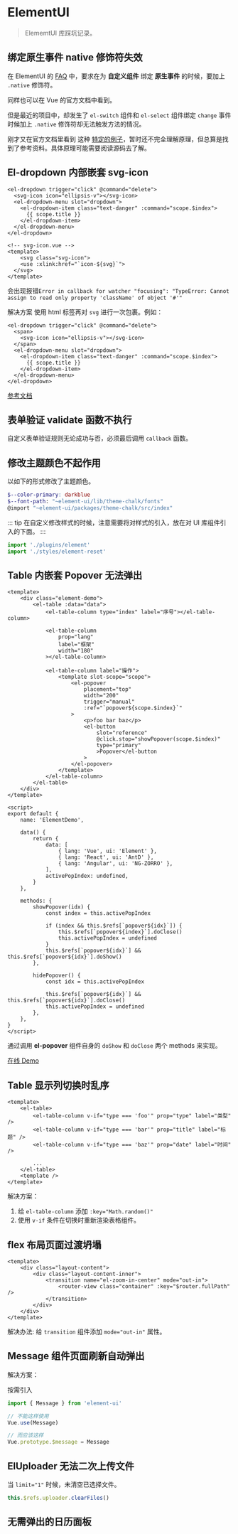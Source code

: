 # ElementUI

> ElememtUI 库踩坑记录。

## 绑定原生事件 native 修饰符失效

在 ElementUI 的 [FAQ](https://github.com/ElemeFE/element/blob/dev/FAQ.md) 中，要求在为 **自定义组件** 绑定 **原生事件** 的时候，要加上 `.native` 修饰符。

同样也可以在 Vue 的官方文档中看到。

但是最近的项目中，却发生了 `el-switch` 组件和 `el-select` 组件绑定 `change` 事件时候加上 `.native` 修饰符却无法触发方法的情况。

刚才又在官方文档里看到 这种 [特定的例子](https://cn.vuejs.org/v2/guide/components-custom-events.html#%E5%B0%86%E5%8E%9F%E7%94%9F%E4%BA%8B%E4%BB%B6%E7%BB%91%E5%AE%9A%E5%88%B0%E7%BB%84%E4%BB%B6)，暂时还不完全理解原理，但总算是找到了参考资料。具体原理可能需要阅读源码去了解。

## El-dropdown 内部嵌套 svg-icon

```vue
<el-dropdown trigger="click" @command="delete">
  <svg-icon icon="ellipsis-v"></svg-icon>
  <el-dropdown-menu slot="dropdown">
    <el-dropdown-item class="text-danger" :command="scope.$index">
      {{ scope.title }}
    </el-dropdown-item>
  </el-dropdown-menu>
</el-dropdown>
```

```vue
<!-- svg-icon.vue -->
<template>
	<svg class="svg-icon">
  	<use :xlink:href="`icon-${svg}`">
  </svg>
</template>
```

会出现报错`Error in callback for watcher "focusing": "TypeError: Cannot assign to read only property 'className' of object '#'"`

解决方案 使用 html 标签再对 `svg` 进行一次包裹。例如：

```vue
<el-dropdown trigger="click" @command="delete">
  <span>
  	<svg-icon icon="ellipsis-v"></svg-icon>
  </span>
  <el-dropdown-menu slot="dropdown">
    <el-dropdown-item class="text-danger" :command="scope.$index">
      {{ scope.title }}
    </el-dropdown-item>
  </el-dropdown-menu>
</el-dropdown>
```

[参考文档](https://github.com/ElemeFE/element/issues/13453#issuecomment-441138145)

## 表单验证 validate 函数不执行

自定义表单验证规则无论成功与否，必须最后调用 `callback` 函数。

## 修改主题颜色不起作用

以如下的形式修改了主题颜色。

```scss
$--color-primary: darkblue
$--font-path: "~element-ui/lib/theme-chalk/fonts"
@import "~element-ui/packages/theme-chalk/src/index"
```

::: tip
在自定义修改样式的时候，注意需要将对样式的引入，放在对 UI 库组件引入的下面。
:::

```js
import './plugins/element'
import './styles/element-reset'
```

## Table 内嵌套 Popover 无法弹出

```vue
<template>
    <div class="element-demo">
        <el-table :data="data">
            <el-table-column type="index" label="序号"></el-table-column>

            <el-table-column
                prop="lang"
                label="框架"
                width="180"
            ></el-table-column>

            <el-table-column label="操作">
                <template slot-scope="scope">
                    <el-popover
                        placement="top"
                        width="200"
                        trigger="manual"
                        :ref="`popover${scope.$index}`"
                    >
                        <p>foo bar baz</p>
                        <el-button
                            slot="reference"
                            @click.stop="showPopover(scope.$index)"
                            type="primary"
                            >Popover</el-button
                        >
                    </el-popover>
                </template>
            </el-table-column>
        </el-table>
    </div>
</template>

<script>
export default {
    name: 'ElementDemo',

    data() {
        return {
            data: [
                { lang: 'Vue', ui: 'Element' },
                { lang: 'React', ui: 'AntD' },
                { lang: 'Angular', ui: 'NG-ZORRO' },
            ],
            activePopIndex: undefined,
        }
    },

    methods: {
        showPopover(idx) {
            const index = this.activePopIndex

            if (index && this.$refs[`popover${idx}`]) {
                this.$refs[`popover${index}`].doClose()
                this.activePopIndex = undefined
            }
            this.$refs[`popover${idx}`] && this.$refs[`popover${idx}`].doShow()
        },

        hidePopover() {
            const idx = this.activePopIndex

            this.$refs[`popover${idx}`] && this.$refs[`popover${idx}`].doClose()
            this.activePopIndex = undefined
        },
    },
}
</script>
```

通过调用 **el-popover** 组件自身的 `doShow` 和 `doClose` 两个 methods 来实现。

[在线 Demo](https://codesandbox.io/s/zqm1w7wvxm)

## Table 显示列切换时乱序

```vue
<template>
    <el-table>
        <el-table-column v-if="type === 'foo'" prop="type" label="类型" />
        <el-table-column v-if="type === 'bar'" prop="title" label="标题" />
        <el-table-column v-if="type === 'baz'" prop="date" label="时间" />

        ...
    </el-table>
    <template />
</template>
```

解决方案：

1. 给 `el-table-column` 添加 `:key="Math.random()"`
2. 使用 `v-if` 条件在切换时重新渲染表格组件。

## flex 布局页面过渡坍塌

```vue
<template>
    <div class="layout-content">
        <div class="layout-content-inner">
            <transition name="el-zoom-in-center" mode="out-in">
                <router-view class="container" :key="$router.fullPath" />
            </transition>
        </div>
    </div>
</template>
```

解决办法: 给 `transition` 组件添加 `mode="out-in"` 属性。

## Message 组件页面刷新自动弹出

解决方案：

按需引入

```js
import { Message } from 'element-ui'

// 不能这样使用
Vue.use(Message)

// 而应该这样
Vue.prototype.$message = Message
```

## ElUploader 无法二次上传文件

当 `limit="1"` 时候，未清空已选择文件。

```js
this.$refs.uploader.clearFiles()
```

## 无需弹出的日历面板

```vue

```
